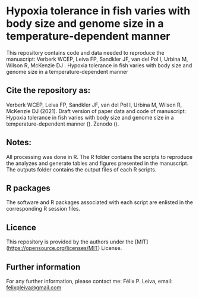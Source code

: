 # Hypoxia tolerance in fish varies with body size and genome size in a temperature-dependent manner
 
This repository contains code and data needed to reproduce the manuscript: Verberk WCEP, Leiva FP, Sandkler JF, van del Pol I, Urbina M, Wilson R, McKenzie DJ . Hypoxia tolerance in fish varies with body size and genome size in a temperature-dependent manner

## Cite the repository as:

Verberk WCEP, Leiva FP, Sandkler JF, van del Pol I, Urbina M, Wilson R, McKenzie DJ (2021). Draft version of paper data and code of manuscript: Hypoxia tolerance in fish varies with body size and genome size in a temperature-dependent manner (). Zenodo ().

## Notes:
All processing was done in R. The R folder contains the scripts to reproduce the analyzes and generate tables and figures presented in the manuscript. The outputs folder contains the output files of each R scripts.   

## R packages
The software and R packages associated with each script are enlisted in the corresponding R session files.

## Licence
This repository is provided by the authors under the [MIT] (https://opensource.org/licenses/MIT) License.

## Further information
For any further information, please contact me: Félix P. Leiva, email: felixpleiva@gmail.com
